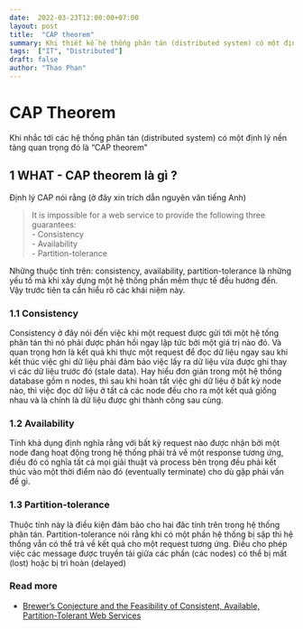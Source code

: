 ```yaml
---
date:  2022-03-23T12:00:00+07:00
layout: post
title:  "CAP theorem"
summary: Khi thiết kế hệ thống phân tán (distributed system) có một định lý nền tảng quan trọng đó là CAP theorem. Trong bài viết này chúng ta cùng tìm hiểu về các khía cạnh này của định lý này. 
tags:  ["IT", "Distributed"]
draft: false
author: "Thao Phan"
---
```


# CAP Theorem

Khi nhắc tới các hệ thống phân tán (distributed system) có một định lý nền tảng quan trọng đó là “CAP theorem"

## 1 WHAT - CAP theorem là gì ?

Định lý CAP nói rằng (ở đây xin trích dẫn nguyên văn tiếng Anh)


<blockquote>
It is impossible for a web service to provide the following three guarantees:<br>
- Consistency <br>
- Availability <br>
- Partition-tolerance <br>
</blockquote>


Những thuộc tính trên: consistency, availability, partition-tolerance là những yếu tố mà khi xây dựng một hệ thống phần mềm thực tế đều hướng đến. Vậy trước tiên ta cần hiểu rõ các khái niệm này.

### 1.1 Consistency

Consistency ở đây nói đến việc khi một request được gửi tới một hệ tống phân tán thì nó phải được phản hồi ngay lập tức bởi một giá trị nào đó. Và quan trọng hơn là kết quả khi thực một request để đọc dữ liệu ngay sau khi kết thúc việc ghi dữ liệu phải đảm bảo việc lấy ra dữ liệu vừa được ghi thay vì các dữ liệu trước đó (stale data). Hay hiểu đơn giản trong một hệ thống database gồm n nodes, thì sau khi hoàn tất việc ghi dữ liệu ở bất kỳ node nào, thì việc đọc dữ liệu ở tất cả các node đều cho ra một kết quả giống nhau và là chính là dữ liệu được ghi thành công sau cùng.

### 1.2 Availability

Tính khả dụng định nghĩa rằng với bất kỳ request nào được nhận bởi một node đang hoạt động trong hệ thống phải trả về một response tương ứng, điều đó có nghĩa tất cả mọi giải thuật và process bên trọng đều phải kết thúc vào một thời điểm nào đó (eventually terminate) cho dù gặp phải vấn đề gì.

### 1.3 Partition-tolerance

Thuộc tính này là điều kiện đảm bảo cho hai đăc tính trên trong hệ thống phân tán. Partition-tolerance nói rằng khi có một phần hệ thống bị sập thì hệ thống vẫn có thể trả về kết quả cho một request tương ứng. Điều cho phép việc các message được truyền tải giữa các phần (các nodes) có thể bị mất (lost) hoặc bị trì hoàn (delayed) 

### Read more

* [Brewer’s Conjecture and the Feasibility of
Consistent, Available, Partition-Tolerant Web
Services](https://awoc.wolski.fi/dlib/big-data/GiLy02-CAP.pdf)
